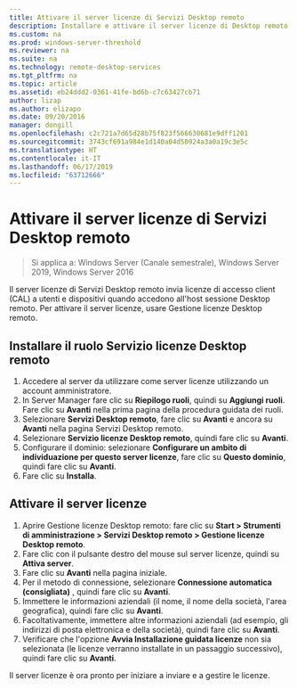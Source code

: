 ```yaml
---
title: Attivare il server licenze di Servizi Desktop remoto
description: Installare e attivare il server licenze di Desktop remoto
ms.custom: na
ms.prod: windows-server-threshold
ms.reviewer: na
ms.suite: na
ms.technology: remote-desktop-services
ms.tgt_pltfrm: na
ms.topic: article
ms.assetid: eb24ddd2-0361-41fe-bd6b-c7c63427cb71
author: lizap
ms.author: elizapo
ms.date: 09/20/2016
manager: dongill
ms.openlocfilehash: c2c721a7d65d28b75f823f566630681e9dff1201
ms.sourcegitcommit: 3743cf691a984e1d140a04d50924a3a0a19c3e5c
ms.translationtype: HT
ms.contentlocale: it-IT
ms.lasthandoff: 06/17/2019
ms.locfileid: "63712666"
---
```

# <a name="activate-the-remote-desktop-services-license-server"></a>Attivare il server licenze di Servizi Desktop remoto

>Si applica a: Windows Server (Canale semestrale), Windows Server 2019, Windows Server 2016

Il server licenze di Servizi Desktop remoto invia licenze di accesso client (CAL) a utenti e dispositivi quando accedono all'host sessione Desktop remoto. Per attivare il server licenze, usare Gestione licenze Desktop remoto. 

## <a name="install-the-rd-licensing-role"></a>Installare il ruolo Servizio licenze Desktop remoto

1. Accedere al server da utilizzare come server licenze utilizzando un account amministratore.
2. In Server Manager fare clic su **Riepilogo ruoli**, quindi su **Aggiungi ruoli**.
   Fare clic su **Avanti** nella prima pagina della procedura guidata dei ruoli.
3. Selezionare **Servizi Desktop remoto**, fare clic su **Avanti** e ancora su **Avanti** nella pagina Servizi Desktop remoto.
4. Selezionare **Servizio licenze Desktop remoto**, quindi fare clic su **Avanti**.
5. Configurare il dominio: selezionare **Configurare un ambito di individuazione per questo server licenze**, fare clic su **Questo dominio**, quindi fare clic su **Avanti**.
6. Fare clic su **Installa**.

## <a name="activate-the-license-server"></a>Attivare il server licenze

1. Aprire Gestione licenze Desktop remoto: fare clic su **Start > Strumenti di amministrazione > Servizi Desktop remoto > Gestione licenze Desktop remoto**.
2. Fare clic con il pulsante destro del mouse sul server licenze, quindi su **Attiva server**.
3. Fare clic su **Avanti** nella pagina iniziale.
4. Per il metodo di connessione, selezionare **Connessione automatica (consigliata)** , quindi fare clic su **Avanti**.
5. Immettere le informazioni aziendali (il nome, il nome della società, l'area geografica), quindi fare clic su **Avanti**.
6. Facoltativamente, immettere altre informazioni aziendali (ad esempio, gli indirizzi di posta elettronica e della società), quindi fare clic su **Avanti**. 
7. Verificare che l'opzione **Avvia Installazione guidata licenze** non sia selezionata (le licenze verranno installate in un passaggio successivo), quindi fare clic su **Avanti**.

Il server licenze è ora pronto per iniziare a inviare e a gestire le licenze. 